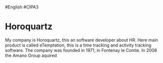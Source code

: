 #English #CIPA3 
# Horoquartz
My company is Horoquartz, this an software developer about HR. Here main product is called eTemptation, this is a time tracking and activity tracking software.
The company was founded in 1971, in Fontenay le Comte. In 2008 the Amano Group aquired 